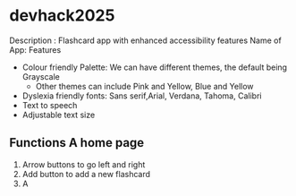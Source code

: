 ﻿# devhack2025
 Description : Flashcard app with enhanced accessibility features
 Name of App:
   Features
   - Colour friendly Palette: We can have different themes, the default being Grayscale
      - Other themes can include Pink and Yellow, Blue and Yellow
   - Dyslexia friendly fonts: Sans serif,Arial, Verdana, Tahoma, Calibri
   - Text to speech
   - Adjustable text size

Functions
A home page
   - 
1. Arrow buttons to go left and right
2. Add button to add a new flashcard
3. A
